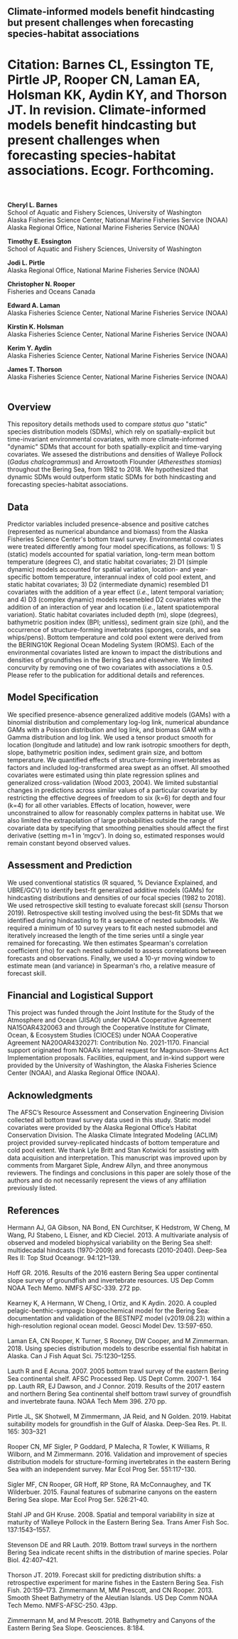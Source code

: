 ## Climate-informed models benefit hindcasting but present challenges when forecasting species-habitat associations

# Citation: Barnes CL, Essington TE, Pirtle JP, Rooper CN, Laman EA, Holsman KK, Aydin KY, and Thorson JT. In revision. Climate-informed models benefit hindcasting but present challenges when forecasting species-habitat associations. Ecogr. Forthcoming. <br><br>

<b> Cheryl L. Barnes </b><br>
School of Aquatic and Fishery Sciences, University of Washington <br>
Alaska Fisheries Science Center, National Marine Fisheries Service (NOAA) <br>
Alaska Regional Office, National Marine Fisheries Service (NOAA) <br>

<b> Timothy E. Essington </b><br>
School of Aquatic and Fishery Sciences, University of Washington <br>

<b> Jodi L. Pirtle </b><br>
Alaska Regional Office, National Marine Fisheries Service (NOAA) <br>

<b> Christopher N. Rooper </b><br>
Fisheries and Oceans Canada <br>

<b> Edward A. Laman </b><br>
Alaska Fisheries Science Center, National Marine Fisheries Service (NOAA) <br>

<b> Kirstin K. Holsman </b><br>
Alaska Fisheries Science Center, National Marine Fisheries Service (NOAA) <br>

<b> Kerim Y. Aydin </b><br>
Alaska Fisheries Science Center, National Marine Fisheries Service (NOAA) <br>

<b> James T. Thorson </b><br>
Alaska Fisheries Science Center, National Marine Fisheries Service (NOAA) <br><br>

## Overview
This repository details methods used to compare <i> status quo </i> "static" species distribution models (SDMs), which rely on spatially-explicit but time-invariant environmental covariates, with more climate-informed "dynamic" SDMs that account for both spatially-explicit and time-varying covariates. We assesed the distributions and densities of Walleye Pollock (<i>Gadus chalcogrammus</i>) and Arrowtooth Flounder (<i>Atheresthes stomias</i>) throughout the Bering Sea, from 1982 to 2018. We hypothesized that dynamic SDMs would outperform static SDMs for both hindcasting and forecasting species-habitat associations. <br>

## Data
Predictor variables included presence-absence and positive catches (represented as numerical abundance and biomass) from the Alaska Fisheries Science Center's bottom trawl survey. Environmental covariates were treated differently among four model specifications, as follows: 1) S (static) models accounted for spatial variation, long-term mean bottom temperature (degrees C), and static habitat covariates; 2) D1 (simple dynamic) models accounted for spatial variation, location- and year-specific bottom temperature, interannual index of cold pool extent, and static habitat covariates; 3) D2 (intermediate dynamic) resembled D1 covariates with the addition of a year effect (<i>i.e.</i>, latent temporal variation; and 4) D3 (complex dynamic) models resemebled D2 covariates with the addition of an interaction of year and location (<i>i.e.</i>, latent spatiotemporal variation). Static habitat covariates included depth (m), slope (degrees), bathymetric position index (BPI; unitless), sediment grain size (phi), and the occurrence of structure-forming invertebrates (sponges, corals, and sea whips/pens). Bottom temperature and cold pool extent were derived from the BERING10K Regional Ocean Modeling System (ROMS). Each of the environmental covariates listed are known to impact the distributions and densities of groundfishes in the Bering Sea and elsewhere. We limited concurvity by removing one of two covariates with associations ≥ 0.5. Please refer to the publication for additional details and references. <br>

## Model Specification
We specified presence-absence generalized additive models (GAMs) with a binomial distribution and complementary log-log link, numerical abundance GAMs with a Poisson distribution and log link, and biomass GAM with a Gamma distribution and log link. We used a tensor product smooth for location (longitude and latitude) and low rank isotropic smoothers for depth, slope, bathymetric position index, sediment grain size, and bottom temperature. We quantified effects of structure-forming invertebrates as factors and included log-transformed area swept as an offset. All smoothed covariates were estimated using thin plate regression splines and generalized cross-validation (Wood 2003, 2004). We limited substantial changes in predictions across similar values of a particular covariate by restricting the effective degrees of freedom to six (k=6) for depth and four (k=4) for all other variables. Effects of location, however, were unconstrained to allow for reasonably complex patterns in habitat use. We also limited the extrapolation of large probabilities outside the range of covariate data by specifying that smoothing penalties should affect the first derivative (setting m=1 in ‘mgcv’). In doing so, estimated responses would remain constant beyond observed values. <br>

## Assessment and Prediction
We used conventional statistics (R squared, % Deviance Explained, and UBRE/GCV) to identify best-fit generalized additive models (GAMs) for hindcasting distributions and densities of our focal species (1982 to 2018). We used retrospective skill testing to evaluate forecast skill (<i>sensu</i> Thorson 2019). Retrospective skill testing involved using the best-fit SDMs that we identified during hindcasting to fit a sequence of nested submodels. We required a minimum of 10 survey years to fit each nested submodel and iteratively increased the length of the time series until a single year remained for forecasting. We then estimates Spearman's correlation coefficient (rho) for each nested submodel to assess correlations between forecasts and observations. Finally, we used a 10-yr moving window to estimate mean (and variance) in Spearman's rho, a relative measure of forecast skill. <br>

## Financial and Logistical Support
This project was funded through the Joint Institute for the Study of the Atmosphere and Ocean (JISAO) under NOAA Cooperative Agreement NA15OAR4320063 and through the Cooperative Institute for Climate, Ocean, & Ecosystem Studies (CIOCES) under NOAA Cooperative Agreement NA20OAR4320271: Contribution No. 2021-1170. Financial support originated from NOAA’s internal request for Magnuson-Stevens Act Implementation proposals. Facilities, equipment, and in-kind support were provided by the University of Washington, the Alaska Fisheries Science Center (NOAA), and Alaska Regional Office (NOAA). <br>

## Acknowledgments
The AFSC’s Resource Assessment and Conservation Engineering Division collected all bottom trawl survey data used in this study. Static model covariates were provided by the Alaska Regional Office’s Habitat Conservation Division. The Alaska Climate Integrated Modeling (ACLIM) project provided survey-replicated hindcasts of bottom temperature and cold pool extent. We thank Lyle Britt and Stan Kotwicki for assisting with data acquisition and interpretation. This manuscript was improved upon by comments from Margaret Siple, Andrew Allyn, and three anonymous reviewers. The findings and conclusions in this paper are solely those of the authors and do not necessarily represent the views of any affiliation previously listed. <br>

## References
Hermann AJ, GA Gibson, NA Bond, EN Curchitser, K Hedstrom, W Cheng, M Wang, PJ Stabeno, L Eisner, and KD Cieciel. 2013. A multivariate analysis of observed and modeled biophysical variability on the Bering Sea shelf: multidecadal hindcasts (1970-2009) and forecasts (2010-2040). Deep-Sea Res II: Top Stud Oceanogr. 94:121–139.<br><br>
Hoff GR. 2016. Results of the 2016 eastern Bering Sea upper continental slope survey of groundfish and invertebrate resources. US Dep Comm NOAA Tech Memo. NMFS AFSC-339. 272 pp.<br><br>
Kearney K, A Hermann, W Cheng, I Ortiz, and K Aydin. 2020. A coupled pelagic-benthic-sympagic biogeochemical model for the Bering Sea: documentation and validation of the BESTNPZ model (v2019.08.23) within a high-resolution regional ocean model. Geosci Model Dev. 13:597-650.<br><br>
Laman EA, CN Rooper, K Turner, S Rooney, DW Cooper, and M Zimmerman. 2018. Using species distribution models to describe essential fish habitat in Alaska. Can J Fish Aquat Sci. 75:1230–1255. <br><br>
Lauth R and E Acuna. 2007. 2005 bottom trawl survey of the eastern Bering Sea continental shelf. AFSC Processed Rep. US Dept Comm. 2007-1. 164 pp. 
Lauth RR, EJ Dawson, and J Connor. 2019. Results of the 2017 eastern and northern Bering Sea continental shelf bottom trawl survey of groundfish and invertebrate fauna. NOAA Tech Mem 396. 270 pp. <br><br>
Pirtle JL, SK Shotwell, M Zimmermann, JA Reid, and N Golden. 2019. Habitat suitability models for groundfish in the Gulf of Alaska. Deep-Sea Res. Pt. II. 165: 303–321 <br><br>
Rooper CN, MF Sigler, P Goddard, P Malecha, R Towler, K Williams, R Wilborn, and M Zimmermann. 2016. Validation and improvement of species distribution models for structure-forming invertebrates in the eastern Bering Sea with an independent survey. Mar Ecol Prog Ser. 551:117-130. <br><br>
Sigler MF, CN Rooper, GR Hoff, RP Stone, RA McConnaughey, and TK Wilderbuer. 2015. Faunal features of submarine canyons on the eastern Bering Sea slope. Mar Ecol Prog Ser. 526:21-40. <br><br>
Stahl JP and GH Kruse. 2008. Spatial and temporal variability in size at maturity of Walleye Pollock in the Eastern Bering Sea. Trans Amer Fish Soc. 137:1543–1557. <br><br>
Stevenson DE and RR Lauth. 2019. Bottom trawl surveys in the northern Bering Sea indicate recent shifts in the distribution of marine species. Polar Biol. 42:407–421. <br><br>
Thorson JT. 2019. Forecast skill for predicting distribution shifts: a retrospective experiment for marine fishes in the Eastern Bering Sea. Fish Fish. 20:159–173.
Zimmermann M, MM Prescott, and CN Rooper. 2013. Smooth Sheet Bathymetry of the Aleutian Islands. US Dep Comm NOAA Tech Memo. NMFS-AFSC-250. 43pp. <br><br>
Zimmermann M, and M Prescott. 2018. Bathymetry and Canyons of the Eastern Bering Sea Slope. Geosciences. 8:184.
